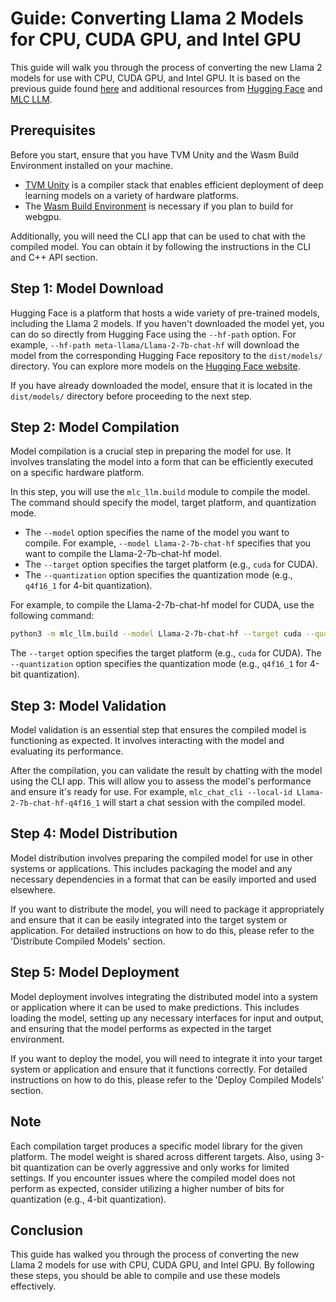 # Guide: Converting Llama 2 Models for CPU, CUDA GPU, and Intel GPU

This guide will walk you through the process of converting the new Llama 2 models for use with CPU, CUDA GPU, and Intel GPU. It is based on the previous guide found [here](https://raw.githubusercontent.com/gatepoet/LLM-Guide/main/README.md) and additional resources from [Hugging Face](https://huggingface.co/meta-llama) and [MLC LLM](https://mlc.ai/mlc-llm/docs/compilation/compile_models.html).

## Prerequisites

Before you start, ensure that you have TVM Unity and the Wasm Build Environment installed on your machine. 

- [TVM Unity](https://tvm.apache.org/docs/install/index.html) is a compiler stack that enables efficient deployment of deep learning models on a variety of hardware platforms. 
- The [Wasm Build Environment](https://github.com/emscripten-core/emsdk) is necessary if you plan to build for webgpu. 

Additionally, you will need the CLI app that can be used to chat with the compiled model. You can obtain it by following the instructions in the CLI and C++ API section.

## Step 1: Model Download

Hugging Face is a platform that hosts a wide variety of pre-trained models, including the Llama 2 models. If you haven't downloaded the model yet, you can do so directly from Hugging Face using the `--hf-path` option. For example, `--hf-path meta-llama/Llama-2-7b-chat-hf` will download the model from the corresponding Hugging Face repository to the `dist/models/` directory. You can explore more models on the [Hugging Face website](https://huggingface.co/models).

If you have already downloaded the model, ensure that it is located in the `dist/models/` directory before proceeding to the next step.

## Step 2: Model Compilation

Model compilation is a crucial step in preparing the model for use. It involves translating the model into a form that can be efficiently executed on a specific hardware platform.

In this step, you will use the `mlc_llm.build` module to compile the model. The command should specify the model, target platform, and quantization mode.

- The `--model` option specifies the name of the model you want to compile. For example, `--model Llama-2-7b-chat-hf` specifies that you want to compile the Llama-2-7b-chat-hf model.
- The `--target` option specifies the target platform (e.g., `cuda` for CUDA).
- The `--quantization` option specifies the quantization mode (e.g., `q4f16_1` for 4-bit quantization).

For example, to compile the Llama-2-7b-chat-hf model for CUDA, use the following command: 

```bash
python3 -m mlc_llm.build --model Llama-2-7b-chat-hf --target cuda --quantization q4f16_1
```

The `--target` option specifies the target platform (e.g., `cuda` for CUDA). The `--quantization` option specifies the quantization mode (e.g., `q4f16_1` for 4-bit quantization).

## Step 3: Model Validation

Model validation is an essential step that ensures the compiled model is functioning as expected. It involves interacting with the model and evaluating its performance.

After the compilation, you can validate the result by chatting with the model using the CLI app. This will allow you to assess the model's performance and ensure it's ready for use. For example, `mlc_chat_cli --local-id Llama-2-7b-chat-hf-q4f16_1` will start a chat session with the compiled model.

## Step 4: Model Distribution

Model distribution involves preparing the compiled model for use in other systems or applications. This includes packaging the model and any necessary dependencies in a format that can be easily imported and used elsewhere.

If you want to distribute the model, you will need to package it appropriately and ensure that it can be easily integrated into the target system or application. For detailed instructions on how to do this, please refer to the 'Distribute Compiled Models' section.

## Step 5: Model Deployment

Model deployment involves integrating the distributed model into a system or application where it can be used to make predictions. This includes loading the model, setting up any necessary interfaces for input and output, and ensuring that the model performs as expected in the target environment.

If you want to deploy the model, you will need to integrate it into your target system or application and ensure that it functions correctly. For detailed instructions on how to do this, please refer to the 'Deploy Compiled Models' section.

## Note

Each compilation target produces a specific model library for the given platform. The model weight is shared across different targets. Also, using 3-bit quantization can be overly aggressive and only works for limited settings. If you encounter issues where the compiled model does not perform as expected, consider utilizing a higher number of bits for quantization (e.g., 4-bit quantization).

## Conclusion

This guide has walked you through the process of converting the new Llama 2 models for use with CPU, CUDA GPU, and Intel GPU. By following these steps, you should be able to compile and use these models effectively.
